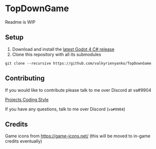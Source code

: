 # TopDownGame
Readme is WIP

## Setup
1. Download and install the [latest Godot 4 C# release](https://godotengine.org/)
2. Clone this repository with all its submodules
```
git clone --recursive https://github.com/valkyrienyanko/TopDownGame
```

## Contributing
If you would like to contribute please talk to me over Discord at va#9904

[Projects Coding Style](https://github.com/Valks-Games/sankari/wiki/Code-Style)

If you have any questions, talk to me over Discord (`va#9904`)

## Credits
Game icons from https://game-icons.net/ (this will be moved to in-game credits eventually)
